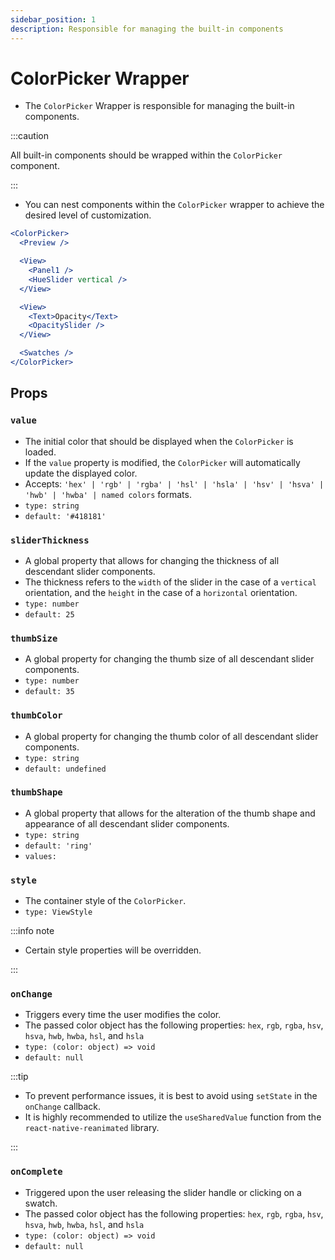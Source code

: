 ```yaml
---
sidebar_position: 1
description: Responsible for managing the built-in components
---
```


# ColorPicker Wrapper

- The `ColorPicker` Wrapper is responsible for managing the built-in components.

:::caution

All built-in components should be wrapped within the `ColorPicker` component.

:::

- You can nest components within the `ColorPicker` wrapper to achieve the desired level of customization.

```jsx
<ColorPicker>
  <Preview />

  <View>
    <Panel1 />
    <HueSlider vertical />
  </View>

  <View>
    <Text>Opacity</Text>
    <OpacitySlider />
  </View>

  <Swatches />
</ColorPicker>
```

## Props

### `value`

- The initial color that should be displayed when the `ColorPicker` is loaded.
- If the `value` property is modified, the `ColorPicker` will automatically update the displayed color.
- Accepts: `'hex' | 'rgb' | 'rgba' | 'hsl' | 'hsla' | 'hsv' | 'hsva' | 'hwb' | 'hwba' | named colors` formats.
- `type: string`
- `default: '#418181'`

### `sliderThickness`

- A global property that allows for changing the thickness of all descendant slider components.
- The thickness refers to the `width` of the slider in the case of a `vertical` orientation, and the `height` in the case of a `horizontal` orientation.
- `type: number`
- `default: 25`

### `thumbSize`

- A global property for changing the thumb size of all descendant slider components.
- `type: number`
- `default: 35`

### `thumbColor`

- A global property for changing the thumb color of all descendant slider components.
- `type: string`
- `default: undefined`

### `thumbShape`

- A global property that allows for the alteration of the thumb shape and appearance of all descendant slider components.
- `type: string`
- `default: 'ring'`
- `values:`<shapes/>

### `style`

- The container style of the `ColorPicker`.
- `type: ViewStyle`

:::info note

- Certain style properties will be overridden.

:::

### `onChange`

- Triggers every time the user modifies the color.
- The passed color object has the following properties: `hex`, `rgb`, `rgba`, `hsv`, `hsva`, `hwb`, `hwba`, `hsl`, and `hsla`
- `type: (color: object) => void`
- `default: null`

:::tip

- To prevent performance issues, it is best to avoid using `setState` in the `onChange` callback.
- It is highly recommended to utilize the `useSharedValue` function from the `react-native-reanimated` library.

:::

### `onComplete`

- Triggered upon the user releasing the slider handle or clicking on a swatch.
- The passed color object has the following properties: `hex`, `rgb`, `rgba`, `hsv`, `hsva`, `hwb`, `hwba`, `hsl`, and `hsla`
- `type: (color: object) => void`
- `default: null`
